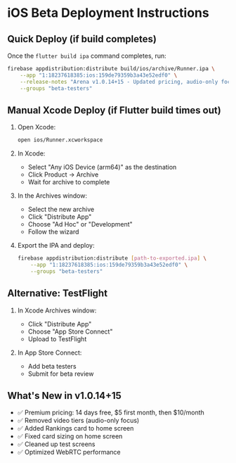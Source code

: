 # iOS Beta Deployment Instructions

## Quick Deploy (if build completes)

Once the `flutter build ipa` command completes, run:

```bash
firebase appdistribution:distribute build/ios/archive/Runner.ipa \
    --app "1:18237618385:ios:159de79359b3a43e52edf0" \
    --release-notes "Arena v1.0.14+15 - Updated pricing, audio-only focus" \
    --groups "beta-testers"
```

## Manual Xcode Deploy (if Flutter build times out)

1. Open Xcode:
   ```bash
   open ios/Runner.xcworkspace
   ```

2. In Xcode:
   - Select "Any iOS Device (arm64)" as the destination
   - Click Product → Archive
   - Wait for archive to complete

3. In the Archives window:
   - Select the new archive
   - Click "Distribute App"
   - Choose "Ad Hoc" or "Development"
   - Follow the wizard

4. Export the IPA and deploy:
   ```bash
   firebase appdistribution:distribute [path-to-exported.ipa] \
       --app "1:18237618385:ios:159de79359b3a43e52edf0" \
       --groups "beta-testers"
   ```

## Alternative: TestFlight

1. In Xcode Archives window:
   - Click "Distribute App"
   - Choose "App Store Connect"
   - Upload to TestFlight

2. In App Store Connect:
   - Add beta testers
   - Submit for beta review

## What's New in v1.0.14+15
- ✅ Premium pricing: 14 days free, $5 first month, then $10/month
- ✅ Removed video tiers (audio-only focus)
- ✅ Added Rankings card to home screen
- ✅ Fixed card sizing on home screen
- ✅ Cleaned up test screens
- ✅ Optimized WebRTC performance